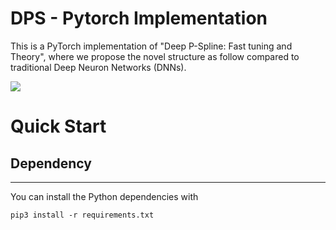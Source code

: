 # DPS - Pytorch Implementation 
This is a PyTorch implementation of "Deep P-Spline: Fast tuning and Theory", where we propose the novel structure as follow compared to traditional Deep Neuron Networks (DNNs).

![](./img/model.png)
# Quick Start
## Dependency
---
You can install the Python dependencies with
```
pip3 install -r requirements.txt
```
